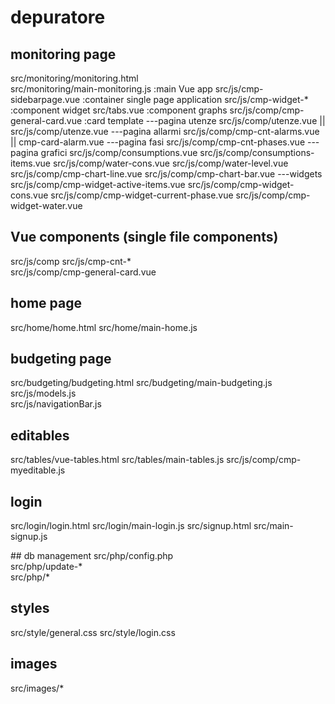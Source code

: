 # depuratore

## monitoring page
src/monitoring/monitoring.html    
src/monitoring/main-monitoring.js    :main Vue app
src/js/cmp-sidebarpage.vue    :container single page application
src/js/cmp-widget-*        :component widget
src/tabs.vue            :component graphs
src/js/comp/cmp-general-card.vue    :card template
---pagina utenze
src/js/comp/utenze.vue || src/js/comp/utenze.vue
---pagina allarmi
src/js/comp/cmp-cnt-alarms.vue || cmp-card-alarm.vue
---pagina fasi
src/js/comp/cmp-cnt-phases.vue
---pagina grafici
src/js/comp/consumptions.vue
src/js/comp/consumptions-items.vue
src/js/comp/water-cons.vue
src/js/comp/water-level.vue
src/js/comp/cmp-chart-line.vue
src/js/comp/cmp-chart-bar.vue
---widgets
src/js/comp/cmp-widget-active-items.vue
src/js/comp/cmp-widget-cons.vue
src/js/comp/cmp-widget-current-phase.vue
src/js/comp/cmp-widget-water.vue

## Vue components (single file components)
src/js/comp
src/js/cmp-cnt-*            
src/js/comp/cmp-general-card.vue    
    
## home page
src/home/home.html
src/home/main-home.js

## budgeting page
src/budgeting/budgeting.html
src/budgeting/main-budgeting.js
src/js/models.js        
src/js/navigationBar.js

## editables
src/tables/vue-tables.html
src/tables/main-tables.js
src/js/comp/cmp-myeditable.js

## login
src/login/login.html
src/login/main-login.js
src/signup.html
src/main-signup.js

## db management
src/php/config.php    
src/php/update-*    
src/php/*        

## styles
src/style/general.css
src/style/login.css

## images
src/images/*

